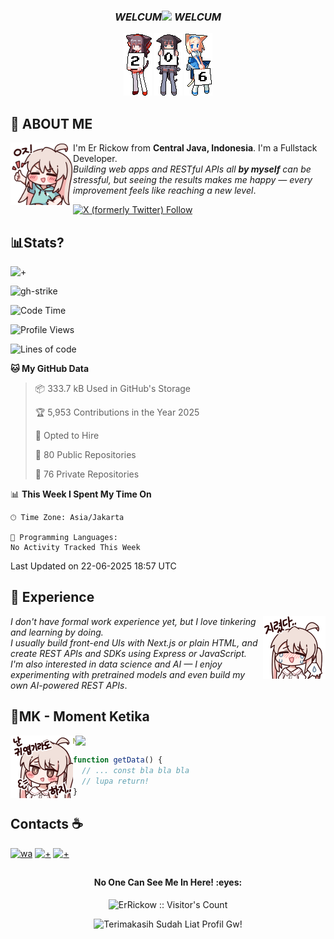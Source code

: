 ### <p align="center">**_WELCUM_**<img src="https://media.tenor.com/2TUjYgfeajQAAAAi/tkthao219-lengtoo.gif" width="90"> **_WELCUM_**
</p>
 <p align="center">
  <a href="#"><img
  src="gambar/2.gif"><a/>
  <a href="#"><img src="gambar/0.gif"><a/>
  <a href="#"><img src="gambar/6.gif"><a/>
</p>


## **👤 ABOUT ME**
<a href="https://github.com/ErRickow"><img align="left" width="100" src="./gambar/mahiro_thumb.png"></a>
I'm Er Rickow from **Central Java, Indonesia**. I'm a Fullstack Developer.  
_Building web apps and RESTful APIs all **by myself** can be stressful, but seeing the results makes me happy — every improvement feels like reaching a new level_.

[![X (formerly Twitter) Follow](https://img.shields.io/twitter/follow/er_rickow?style=social&link=https%3A%2F%2Fx.com%2Fer_rickow)](https://x.com/er_rickow)

## **📊Stats?**
![+](https://github-readme-activity-graph.vercel.app/graph?username=errickow&theme=github)

![gh-strike](https://custom-icon-badges.demolab.com/badge/dynamic/json?logo=fire&logoColor=fff&color=orange&label=github%20streak&query=%24.currentStreak.length&suffix=%20days&url=https%3A%2F%2Fstreak-stats.demolab.com%2F%3Fuser%3DErRickow%26type%3Djson)
          
<!--START_SECTION:waka-->
![Code Time](http://img.shields.io/badge/Code%20Time-6%20hrs%2029%20mins-blue)

![Profile Views](http://img.shields.io/badge/Profile%20Views-7-blue)

![Lines of code](https://img.shields.io/badge/From%20Hello%20World%20I%27ve%20Written-8.2%20million%20lines%20of%20code-blue)

**🐱 My GitHub Data** 

> 📦 333.7 kB Used in GitHub's Storage 
 > 
> 🏆 5,953 Contributions in the Year 2025
 > 
> 💼 Opted to Hire
 > 
> 📜 80 Public Repositories 
 > 
> 🔑 76 Private Repositories 
 > 
📊 **This Week I Spent My Time On** 

```text
🕑︎ Time Zone: Asia/Jakarta

💬 Programming Languages: 
No Activity Tracked This Week
```


 Last Updated on 22-06-2025 18:57 UTC
<!--END_SECTION:waka-->

## **🌹 Experience**
<a href="https://github.com/ErRickow"><img align="right" width="100" src="./gambar/mahiro_cry.png"></a>
_I don't have formal work experience yet, but I love tinkering and learning by doing.  
I usually build front-end UIs with Next.js or plain HTML, and create REST APIs and SDKs using Express or JavaScript.  
I'm also interested in data science and AI — I enjoy experimenting with pretrained models and even build my own AI-powered REST APIs_.

## **🧋MK - Moment Ketika**
<img align="right" width=400 src="https://moe-counter.glitch.me/get/@miyagawamizu?theme=rule34"></a>
<a href="https://github.com/ErRickow"><img align="left" width="100" src="./gambar/mahiro.png"></a>

```yaml
Moment ketika udah ngoding panjang, ternyata lupa return.
```
```js
function getData() {
  // ... const bla bla bla
  // lupa return!
}
```

## Contacts ☕
[![wa](https://img.shields.io/badge/WhatsApp-25D366?style=for-the-badge&logo=whatsapp&logoColor=white)](https://wa.me/6285701699102) [![+](https://img.shields.io/badge/Messenger-00B2FF?style=for-the-badge&logo=messenger&logoColor=white)](https://facebook.com/@errickow) [![+](https://img.shields.io/badge/Gmail-D14836?style=for-the-badge&logo=gmail&logoColor=white)](hub@erdev.biz.id)

##

<h4 align="center"><i class="fas fa-align-center"></i>No One Can See Me In Here! :eyes:</h4>

<p align="center"><img src="https://profile-counter.glitch.me/{ErRickow}/count.svg" alt="ErRickow :: Visitor's Count" /></p>

<div align="center">
    <img src="https://typograssy.deno.dev/api?text=Terimakasih%20Sudah%20Liat%20Profil%20Gw!&l0=none&l1=ef858c&l2=62b7d8&l3=ffb6c1&l4=caf9ff&bg=none&frame=none&speed=250&comment=" alt="Terimakasih Sudah Liat Profil Gw!">
</div>
